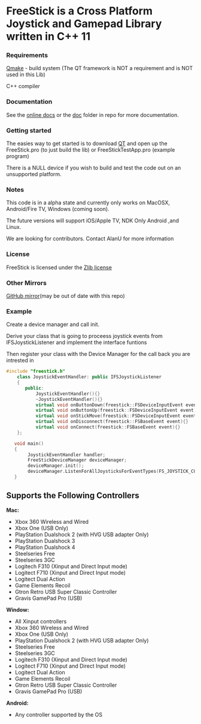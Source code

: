 # FreeStick is a Cross Platform Joystick and Gamepad Library written in C++ 11 #

### Requirements ###
[Qmake](http://qt-project.org) - build system (The QT framework is NOT a requirement and is NOT used in this Lib)

C++ compiler

### Documentation ###
See the [online docs](http://freestick.org/docs/) or the [doc](https://bitbucket.org/freestick/freestick/src/) folder in repo for more documentation.

### Getting started ###
The easies way to get started is to download [QT](http://qt-project.org/downloads) and open up the FreeStick.pro (to just build the lib) or FreeStickTestApp.pro (example program)
 
There is a NULL device if you wish to build and test the code out on an unsupported platform. 

### Notes ###
This code is in a alpha state and currently only works on MacOSX, Android/Fire TV, Windows (coming soon).

The future versions will support iOS/Apple TV, NDK Only Android ,and Linux.

We are looking for contributors. Contact AlanU for more information

### License ###
FreeStick is licensed under the [Zlib license]( http://opensource.org/licenses/Zlib)
  
### Other Mirrors ###
[GitHub mirror](https://github.com/AlanU/freestick)(may be out of date with this repo)


### Example ###
Create a device manager and call init.

Derive your class that is going to proceess joystick events from IFSJoystickListener and implement the interface funtions

Then register your class with the Device Manager for the call back you are intrested in

```c++
#include "freestick.h"
    class JoystickEventHandler: public IFSJoystickListener
    {
       public:
           JoystickEventHandler(){}
           ~JoystickEventHandler(){}
           virtual void onButtonDown(freestick::FSDeviceInputEvent event) {}
           virtual void onButtonUp(freestick::FSDeviceInputEvent event) {}
           virtual void onStickMove(freestick::FSDeviceInputEvent event) {}
           virtual void onDisconnect(freestick::FSBaseEvent event){}
           virtual void onConnect(freestick::FSBaseEvent event){}
    };

   void main()
   {
        JoystickEventHandler handler;
        FreeStickDeviceManager deviceManager;
        deviceManager.init();
        deviceManager.ListenForAllJoysticksForEventTypes(FS_JOYSTICK_CONNECTED_EVENT | FS_JOYSTICK_DISCONNECT_EVENT |  FS_BUTTON_EVENT | FS_AXIS_EVENT | FS_TRIGGER_EVENT , handler);
   }
```

## Supports the Following Controllers ##

**Mac:**

* Xbox 360 Wireless and Wired
* Xbox One (USB Only)
* PlayStation Dualshock 2 (with HVG USB adapter Only)
* PlayStation Dualshock 3
* PlayStation Dualshock 4
* Steelseries Free
* Steelseries 3GC 
* Logitech F310 (Xinput and Direct Input mode)
* Logitect F710 (Xinput and Direct Input mode)
* Logitect Dual Action
* Game Elements Recoil
* Gtron Retro USB Super Classic Controller
* Gravis GamePad Pro (USB)

**Window:**

* All Xinput controllers
* Xbox 360 Wireless and Wired
* Xbox One (USB Only)
* PlayStation Dualshock 2 (with HVG USB adapter Only)
* Steelseries Free
* Steelseries 3GC 
* Logitech F310 (Xinput and Direct Input mode)
* Logitect F710 (Xinput and Direct Input mode)
* Logitect Dual Action
* Game Elements Recoil
* Gtron Retro USB Super Classic Controller
* Gravis GamePad Pro (USB)

**Android:**

* Any controller supported by the OS